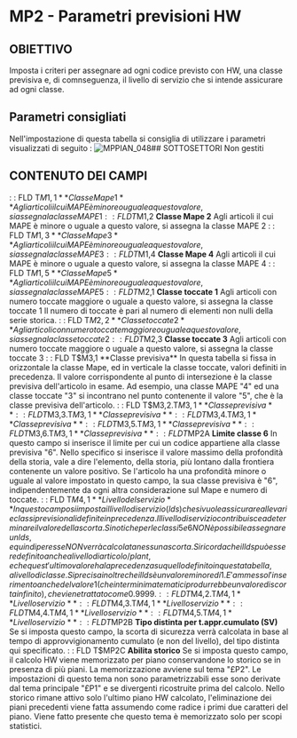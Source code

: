 # MP2 - Parametri previsioni HW
## OBIETTIVO
Imposta i criteri per assegnare ad ogni codice previsto con HW, una classe previsiva e, di comnseguenza, il livello di servizio che si intende assicurare ad ogni classe.
## Parametri consigliati
Nell'impostazione di questa tabella si consiglia di utilizzare i parametri visualizzati di seguito : 
![MPPIAN_048](http://doc.smeup.com/immagini/MBDOC_OGG-TA_MP2/MPPIAN_048.png)## SOTTOSETTORI
Non gestiti
## CONTENUTO DEI CAMPI
 :  : FLD T$M1,1 **Classe Mape 1**
Agli articoli il cui MAPE è minore o uguale a questo valore, si assegna la classe MAPE 1
 :  : FLD T$M1,2 **Classe Mape 2**
Agli articoli il cui MAPE è minore o uguale a questo valore, si assegna la classe MAPE 2
 :  : FLD T$M1,3 **Classe Mape 3**
Agli articoli il cui MAPE è minore o uguale a questo valore, si assegna la classe MAPE 3
 :  : FLD T$M1,4 **Classe Mape 4**
Agli articoli il cui MAPE è minore o uguale a questo valore, si assegna la classe MAPE 4
 :  : FLD T$M1,5 **Classe Mape 5**
Agli articoli il cui MAPE è minore o uguale a questo valore, si assegna la classe MAPE 5
 :  : FLD T$M2,1 **Classe toccate 1**
Agli articoli con numero toccate maggiore o uguale a questo valore, si assegna la classe toccate 1
Il numero di toccate è pari al numero di elementi non nulli della serie storica.
 :  : FLD T$M2,2 **Classe toccate 2**
Agli articoli con numero toccate maggiore o uguale a questo valore, si assegna la classe toccate 2
 :  : FLD T$M2,3 **Classe toccate 3**
Agli articoli con numero toccate maggiore o uguale a questo valore, si assegna la classe toccate 3
 :  : FLD T$M3,1 **Classe previsiva**
In questa tabella si fissa in orizzontale la classe Mape, ed in verticale la classe toccate, valori definiti in precedenza. Il valore corrispondente al punto di intersezione è la classe previsiva dell'articolo in esame.
Ad esempio, una classe MAPE "4" ed una classe toccate "3" si incontrano nel punto contenente il valore "5", che è la classe previsiva dell'articolo.
 :  : FLD T$M3,2.T$M3,1**Classe previsiva**
 :  : FLD T$M3,3.T$M3,1**Classe previsiva**
 :  : FLD T$M3,4.T$M3,1**Classe previsiva**
 :  : FLD T$M3,5.T$M3,1**Classe previsiva**
 :  : FLD T$M3,6.T$M3,1**Classe previsiva**
 :  : FLD T$MP2A **Limite classe 6**
In questo campo si inserisce il limite per cui un codice appartiene alla classe previsiva "6".
Nello specifico si inserisce il valore massimo della profondità della storia, vale a dire l'elemento, della storia, più lontano dalla frontiera contenente un valore positivo.
Se l'articolo ha una profondità minore o uguale al valore impostato in questo campo, la sua classe previsiva è "6", indipendentemente da ogni altra considerazione sul Mape e numero di toccate.
 :  : FLD T$M4,1 **Livello del servizio**
In questo campo si imposta il livello di servizio (lds) che si vuole assicurare alle varie classi previsionali definite in precedenza.
Il livello di servizio contribuisce a determinare il valore della scorta.
Si noti che per le classi 5 e 6 NON è possibile assegnare un lds, e quindi per esse NON verrà calcolata nessuna scorta.
Si ricorda che il lds può essere definito anche a livello di articolo/plant, e che quest'ultimo valore ha la precedenza su quello definito in questa tabella, a livello di classe.
Si precisa inoltre che il lds è un valore minore di 1.
E' ammesso l'inserimento anche del valore 1 (che in termini matematici produrrebbe un valore di scorta infinito),
che viene trattato come 0.9999.
 :  : FLD T$M4,2.T$M4,1**Livello servizio**
 :  : FLD T$M4,3.T$M4,1**Livello servizio**
 :  : FLD T$M4,4.T$M4,1**Livello servizio**
 :  : FLD T$M4,5.T$M4,1**Livello servizio**
 :  : FLD T$MP2B **Tipo distinta per t.appr.cumulato (SV)**
Se si imposta questo campo, la scorta di sicurezza verrà calcolata in base al tempo di approvvigionamento cumulato (e non del livello), del tipo distinta qui specificato.
 :  : FLD T$MP2C **Abilita storico**
Se si imposta questo campo, il calcolo HW viene memorizzato per piano conservandone lo storico se in presenza di più piani.
La memorizzazione avviene sul tema "£P2". Le impostazioni di questo tema non sono parametrizzabili esse sono derivate dal tema principale "£P1" e se divergenti ricostruite prima del calcolo.
Nello storico rimane attivo solo l'ultimo piano HW calcolato, l'eliminazione dei piani precedenti viene fatta assumendo come radice i primi due caratteri del piano.
Viene fatto presente che questo tema è memorizzato solo per scopi statistici.
